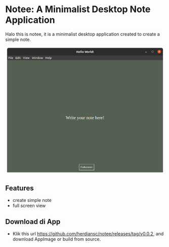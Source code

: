# Notee: A Minimalist Desktop Note Application
Halo this is notee, it is a minimalist desktop application created to create a simple note.

![notee screenshow](https://raw.githubusercontent.com/herdiansc/notee/main/Screenshot%20from%202020-11-09%2016-52-00.png "screenshot")

## Features
- create simple note
- full screen view

## Download di App
- Klik this url https://github.com/herdiansc/notee/releases/tag/v0.0.2, and download AppImage or build from source.
